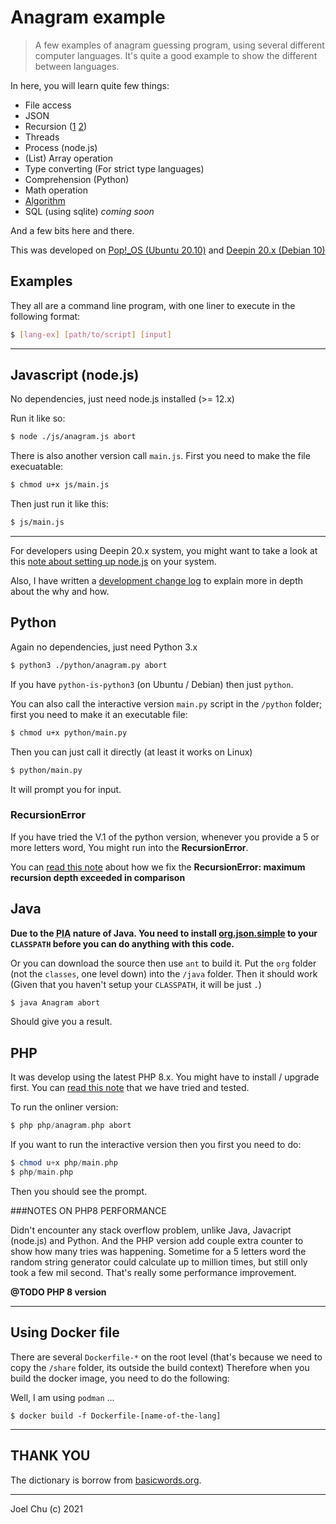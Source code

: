 # Anagram example

> A few examples of anagram guessing program, using several different computer languages.
It's quite a good example to show the different between languages.

In here, you will learn quite few things:

- File access
- JSON
- Recursion ([1](./doc/changelog.md) [2](./doc/python-recursion-error.md))
- Threads
- Process (node.js)
- (List) Array operation
- Type converting (For strict type languages)
- Comprehension (Python)
- Math operation
- [Algorithm](./doc/algorithm.md)
- SQL (using sqlite) _coming soon_

And a few bits here and there.

This was developed on [Pop!_OS (Ubuntu 20.10)](https://pop.system76.com/)
and [Deepin 20.x (Debian 10)](https://www.deepin.org)

## Examples

They all are a command line program, with one liner to execute in the following format:

```sh
$ [lang-ex] [path/to/script] [input]
```

---

## Javascript (node.js)

No dependencies, just need node.js installed (>= 12.x)

Run it like so:

```sh
$ node ./js/anagram.js abort
```

There is also another version call `main.js`. First you need to make the file execuatable:

```sh
$ chmod u+x js/main.js
```

Then just run it like this:

```sh
$ js/main.js
```

---

For developers using Deepin 20.x system, you might want to take a look at this [note about setting up node.js](./doc/deepin-20.md) on your system.

Also, I have written a [development change log](./doc/changelog.md) to explain more in depth about the why and how.  

## Python

Again no dependencies, just need Python 3.x

```sh
$ python3 ./python/anagram.py abort
```

If you have `python-is-python3` (on Ubuntu / Debian) then just `python`.

You can also call the interactive version `main.py` script in the `/python` folder; first you need to make it an executable file:

```sh
$ chmod u+x python/main.py
```

Then you can just call it directly (at least it works on Linux)

```sh
$ python/main.py
```

It will prompt you for input.

### RecursionError

If you have tried the V.1 of the python version, whenever you provide a 5 or more letters word,
You might run into the **RecursionError**.

You can [read this note](./doc/python-recursion-error.md) about how we fix the **RecursionError: maximum recursion depth exceeded in comparison**

## Java

**Due to the <abbr title="Pain in your a**">PIA</abbr> nature of Java. You need to install [org.json.simple](https://code.google.com/archive/p/json-simple/) to your `CLASSPATH` before you can do anything with this code.**

Or you can download the source then use `ant` to build it. Put the `org` folder (not the `classes`, one level down) into the `/java` folder. Then it should work (Given that you haven't setup your `CLASSPATH`, it will be just `.`)

```sh
$ java Anagram abort
```

Should give you a result.

## PHP

It was develop using the latest PHP 8.x. You might have to install / upgrade first.
You can [read this note](./doc/php-installation.md) that we have tried and tested.

To run the onliner version:

```php
$ php php/anagram.php abort
```

If you want to run the interactive version then you first you need to do:

```php
$ chmod u+x php/main.php
$ php/main.php
```

Then you should see the prompt.

###NOTES ON PHP8 PERFORMANCE

Didn't encounter any stack overflow problem, unlike Java, Javacript (node.js) and Python. And the PHP version
add couple extra counter to show how many tries was happening. Sometime for a 5 letters word the random string
generator could calculate up to million times, but still only took a few mil second.
That's really some performance improvement.

__@TODO PHP 8 version__

---

## Using Docker file

There are several `Dockerfile-*` on the root level (that's because we need to copy the `/share` folder, its outside the build context)
Therefore when you build the docker image, you need to do the following:

Well, I am using `podman` ...

```
$ docker build -f Dockerfile-[name-of-the-lang]
```

---

## THANK YOU

The dictionary is borrow from [basicwords.org](https://anagrams.basicwords.org).

---

Joel Chu (c) 2021

